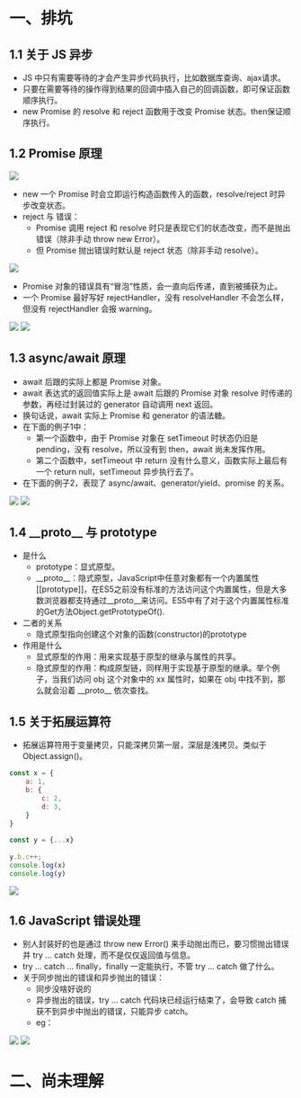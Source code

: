 # 一、排坑
## 1.1 关于 JS 异步
- JS 中只有需要等待的才会产生异步代码执行，比如数据库查询、ajax请求。
- 只要在需要等待的操作得到结果的回调中插入自己的回调函数，即可保证函数顺序执行。
- new Promise 的 resolve 和 reject 函数用于改变 Promise 状态。then保证顺序执行。

## 1.2 Promise 原理
![](./Images/js排坑2.png)

- new 一个 Promise 时会立即运行构造函数传入的函数，resolve/reject 时异步改变状态。
- reject 与 错误：
	- Promise 调用 reject 和 resolve 时只是表现它们的状态改变，而不是抛出错误（除非手动 throw new Error）。
	- 但 Promise 抛出错误时默认是 reject 状态（除非手动 resolve）。

![](./Images/js排坑6.jpeg)

- Promise 对象的错误具有“冒泡”性质，会一直向后传递，直到被捕获为止。
- 一个 Promise 最好写好 rejectHandler，没有 resolveHandler 不会怎么样，但没有 rejectHandler 会报 warning。

![](./Images/js排坑7.jpeg)
![](./Images/js排坑8.jpeg)

## 1.3 async/await 原理
- await 后跟的实际上都是 Promise 对象。
- await 表达式的返回值实际上是 await 后跟的 Promise 对象 resolve 时传递的参数，再经过封装过的 generator 自动调用 next 返回。
- 换句话说，await 实际上 Promise 和 generator 的语法糖。
- 在下面的例子1中：
	- 第一个函数中，由于 Promise 对象在 setTimeout 时状态仍旧是 pending，没有 resolve，所以没有到 then，await 尚未发挥作用。
	- 第二个函数中，setTimeout 中 return 没有什么意义，函数实际上最后有一个 return null，setTimeout 异步执行去了。
- 在下面的例子2，表现了 async/await、generator/yield、promise 的关系。

![](./Images/js排坑3.png)
![](./Images/js排坑9.jpeg)

## 1.4 \_\_proto\_\_ 与 prototype
- 是什么
	- prototype：显式原型。
	- \_\_proto\_\_：隐式原型，JavaScript中任意对象都有一个内置属性[[prototype]]，在ES5之前没有标准的方法访问这个内置属性，但是大多数浏览器都支持通过\_\_proto\_\_来访问。ES5中有了对于这个内置属性标准的Get方法Object.getPrototypeOf().
- 二者的关系
	- 隐式原型指向创建这个对象的函数(constructor)的prototype
- 作用是什么
	- 显式原型的作用：用来实现基于原型的继承与属性的共享。
	- 隐式原型的作用：构成原型链，同样用于实现基于原型的继承。举个例子，当我们访问 obj 这个对象中的 xx 属性时，如果在 obj 中找不到，那么就会沿着 \_\_proto\_\_ 依次查找。

## 1.5 关于拓展运算符
- 拓展运算符用于变量拷贝，只能深拷贝第一层，深层是浅拷贝。类似于 Object.assign()。


```javascript
const x = {
	a: 1,
	b: {
		c: 2,
		d: 3,
	}
}
	
const y = {...x}
	
y.b.c++;
console.log(x)
console.log(y)
```

![](./Images/js排坑1.png)

## 1.6 JavaScript 错误处理
- 别人封装好的也是通过 throw new Error() 来手动抛出而已，要习惯抛出错误并 try ... catch 处理，而不是仅仅返回值与信息。
- try ... catch ... finally，finally 一定能执行，不管 try ... catch 做了什么。
- 关于同步抛出的错误和异步抛出的错误：
	- 同步没啥好说的
	- 异步抛出的错误，try ... catch 代码块已经运行结束了，会导致 catch 捕获不到异步中抛出的错误，只能异步 catch。
	- eg：

![](./Images/js排坑4.jpeg)
![](./Images/js排坑5.jpeg)


# 二、尚未理解

